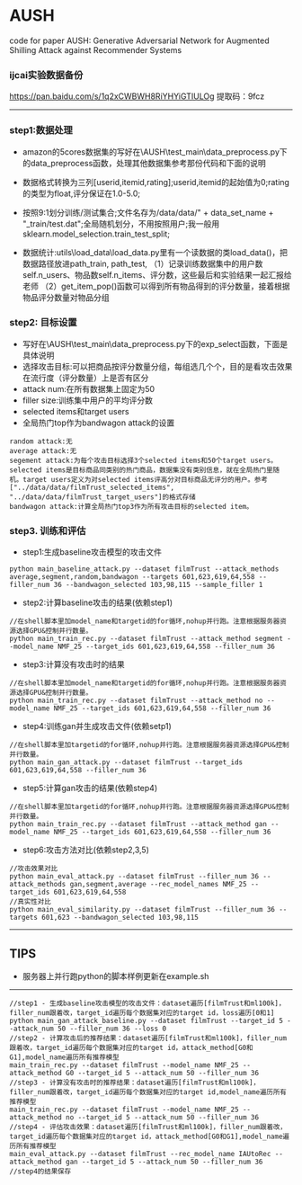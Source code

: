 # AUSH

code for paper AUSH: Generative Adversarial Network for Augmented Shilling Attack against Recommender Systems


### ijcai实验数据备份

https://pan.baidu.com/s/1q2xCWBWH8RiYHYiGTIULOg
提取码：9fcz

 ---

### step1:数据处理

- amazon的5cores数据集的写好在\AUSH\test_main\data_preprocess.py下的data_preprocess函数，处理其他数据集参考那份代码和下面的说明

 - 数据格式转换为三列[userid,itemid,rating];userid,itemid的起始值为0;rating的类型为float,评分保证在1.0-5.0;
 - 按照9:1划分训练/测试集合;文件名存为/data/data/" + data_set_name + "_train/test.dat";全局随机划分，不用按照用户;我一般用sklearn.model_selection.train_test_split;
 - 数据统计:utils\load_data\load_data.py里有一个读数据的类load_data()，把数据路径放进path_train, path_test,
 （1）记录训练数据集中的用户数self.n_users、物品数self.n_items、评分数，这些最后和实验结果一起汇报给老师
 （2）get_item_pop()函数可以得到所有物品得到的评分数量，接着根据物品评分数量对物品分组


### step2: 目标设置
- 写好在\AUSH\test_main\data_preprocess.py下的exp_select函数，下面是具体说明
 - 选择攻击目标:可以把商品按评分数量分组，每组选几个个，目的是看攻击效果在流行度（评分数量）上是否有区分
 - attack num:在所有数据集上固定为50
 - filler size:训练集中用户的平均评分数
 - selected items和target users
 - 全局热门top作为bandwagon attack的设置
 ```
 random attack:无
 average attack:无
 segement attack:为每个攻击目标选择3个selected items和50个target users。selected items是目标商品同类别的热门商品，数据集没有类别信息，就在全局热门里随机。target users定义为对selected items评高分对目标商品无评分的用户。参考["../data/data/filmTrust_selected_items", "../data/data/filmTrust_target_users"]的格式存储
 bandwagon attack:计算全局热门top3作为所有攻击目标的selected item。

 ```


### step3. 训练和评估

 - step1:生成baseline攻击模型的攻击文件
 ```shell script
python main_baseline_attack.py --dataset filmTrust --attack_methods average,segment,random,bandwagon --targets 601,623,619,64,558 --filler_num 36 --bandwagon_selected 103,98,115 --sample_filler 1
```
 - step2:计算baseline攻击的结果(依赖step1)
 ```shell script
//在shell脚本里加model_name和targetid的for循环,nohup并行跑。注意根据服务器资源选择GPU&控制并行数量。
python main_train_rec.py --dataset filmTrust --attack_method segment --model_name NMF_25 --target_ids 601,623,619,64,558 --filler_num 36
````

 - step3:计算没有攻击时的结果
 ```shell script
//在shell脚本里加model_name和targetid的for循环,nohup并行跑。注意根据服务器资源选择GPU&控制并行数量。
python main_train_rec.py --dataset filmTrust --attack_method no --model_name NMF_25 --target_ids 601,623,619,64,558 --filler_num 36
````

 - step4:训练gan并生成攻击文件(依赖setp1)
 ```shell script
//在shell脚本里加targetid的for循环,nohup并行跑。注意根据服务器资源选择GPU&控制并行数量。
python main_gan_attack.py --dataset filmTrust --target_ids 601,623,619,64,558 --filler_num 36
````

 - step5:计算gan攻击的结果(依赖step4)
 ```shell script
//在shell脚本里加targetid的for循环,nohup并行跑。注意根据服务器资源选择GPU&控制并行数量。
python main_train_rec.py --dataset filmTrust --attack_method gan --model_name NMF_25 --target_ids 601,623,619,64,558 --filler_num 36
````

 - step6:攻击方法对比(依赖step2,3,5)
 ```shell script
//攻击效果对比
python main_eval_attack.py --dataset filmTrust --filler_num 36 --attack_methods gan,segment,average --rec_model_names NMF_25 --target_ids 601,623,619,64,558
//真实性对比
python main_eval_similarity.py --dataset filmTrust --filler_num 36 --targets 601,623 --bandwagon_selected 103,98,115
```
 
 <!--
 - （1）计算没有攻击时的推荐结果

 ```
 main_train_rec.py --dataset filmTrust --attack_num 50 --filler_num 36 --attack_method no --model_name NMF_25 --target_id 5

 //数据集确定之后，前三个参数dataset,attack_num,filler_num都固定了,要**改后两个参数model_name和target_id**,遍历NNMF,IAutoRec,UAutoRec,NMF_25个推荐模型和所有的target_id

 //main_train_rec里有is_train，同一个数据集同一个推荐模型，先is_train训练一个目标，下面的target的is_train=0.（1）is_train=1，用第一个目标item并行训练所有的NNMF,IAutoRec,UAutoRec,NMF_25（2）is_train=0，用训练好的四个模型得到剩下的结果
 ```

 - （2）生成baseline攻击模型的攻击文件

```
main_baseline_attack.py --dataset grocery --targets 所有targetid用逗号隔开 --attack_num 50 --filler_num 36 --write_to_file 1

//dataset_class.get_all_mean_std()会计算所有item的平均分，数据集大的话很慢，如果要重复使用可以优化一下
```

 - （3）生成gan攻击模型的攻击文件
```
main_gan_attack.py --dataset grocery --target_id 5 --attack_num 50 --filler_num 36 --filler_method 0 --write_to_file 1

//并行跑所有target id
```

 - （4）计算攻击后的推荐结果
```
main_train_rec.py --dataset grocery --model_name NMF_25 --attack_method gan --target_id 5 --attack_num 50 --filler_num 36

//并行跑所有model_name/attack_method/target id
```

 - （5）评估攻击效果
```
main_eval_attack.py --dataset grocery --rec_model_name IAUtoRec --attack_method gan --target_id 5 --attack_num 50 --filler_num 36

//并行跑所有model_name/attack_method/target id
```



### 3.3.6 评估攻击效果样例流程
```
//
//计算没有攻击时的推荐结果
main_train_rec.py --dataset filmTrust --model_name NMF_25 --attack_method no --target_id 5 --attack_num 50 --filler_num 36
//生成baseline攻击模型的攻击文件
main_baseline_attack.py --dataset filmTrust --attack_methods segment --targets 5 --attack_num 50 --filler_num 36 --write_to_file 1
//生成gan攻击模型的攻击文件
main_gan_attack.py --dataset filmTrust --target_id 5 --attack_num 50 --filler_num 36 --filler_method 0 --write_to_file 1
//计算攻击后的推荐结果
main_train_rec.py --dataset filmTrust --model_name NMF_25 --attack_method gan --target_id 5 --attack_num 50 --filler_num 36
//评估攻击效果
main_eval_attack.py --dataset filmTrust --rec_model_name IAUtoRec --attack_method gan --target_id 5 --attack_num 50 --filler_num 36
```


----

## 实验二：已有数据集跑新baseline

```
//step1 - 生成baseline攻击模型的攻击文件：dataset遍历[filmTrust和ml100k]，filler_num跟着改，target_id遍历每个数据集对应的target id，loss遍历[0和1]
python main_gan_attack_baseline.py --dataset filmTrust --target_id 5 --attack_num 50 --filler_num 36 --loss 0
//step2 - 计算攻击后的推荐结果：dataset遍历[filmTrust和ml100k]，filler_num跟着改，target_id遍历每个数据集对应的target id，attack_method[G0和G1],model_name遍历所有推荐模型
main_train_rec.py --dataset filmTrust --model_name NMF_25 --attack_method G0 --target_id 5 --attack_num 50 --filler_num 36
//step3 - 计算没有攻击时的推荐结果：dataset遍历[filmTrust和ml100k]，filler_num跟着改，target_id遍历每个数据集对应的target id,model_name遍历所有推荐模型
main_train_rec.py --dataset filmTrust --model_name NMF_25 --attack_method no --target_id 5 --attack_num 50 --filler_num 36
//step4 - 评估攻击效果：dataset遍历[filmTrust和ml100k]，filler_num跟着改，target_id遍历每个数据集对应的target id，attack_method[G0和G1],model_name遍历所有推荐模型
main_eval_attack.py --dataset filmTrust --rec_model_name IAUtoRec --attack_method gan --target_id 5 --attack_num 50 --filler_num 36
//step4的结果保存
```
---


##
### 1.环境配置
 - 我的环境导出在conda_env_chensi.yaml,在cmd下conda env create -f conda_env_chensi.yaml导入环境
 - ps:这是我目前的环境，可以跑这份代码。但其中比如suprise（推荐系统库，NMF的训练需要）库好像没有导出(不知道为啥)需要再安装,方法是pip install scikit-surprise，如果提示缺少MS C++，可以参考https://stackoverflow.com/questions/29846087/microsoft-visual-c-14-0-is-required-unable-to-find-vcvarsall-bat/51087608#51087608 的解决办法，下载 http://go.microsoft.com/fwlink/?LinkId=691126&fixForIE=.exe. 再pip install就可以解决。
### 2.代码结构
可以看到这份代码分为5个文件夹
 - data:存放数据，其中data/data里是原始数据，data/data_attack是攻击后的数据
 - result:result/model_ckpt中存放训练好的模型的ckpt，可复现论文里的结果，pred_result里存放攻击后target item的hit ratio和预估分
 - utils:放一些读写数据或日志的脚本
 - model:存放模型的python脚本，model/attack_model里是baseline攻击模型和gan attack也就是我们的GAN攻击，autorec和nnmf是推荐模型
 - test_main:存放训练模型的python脚本，包括训练gan,生成攻击文件,攻击,评估攻击效果,**是连芸主要用到的**。
    1. main_attack_baseline.py:用baseline模型生成攻击文件
    2. main_gan_attack.py:训练gan并生成攻击文件
    3.main_train_rec.py:训练推荐模型并生成推荐结果
    4.main_eval_attack.py:评估攻击效果 - 在目标用户和全局用户上的shift和HitRatio
    5.main_eval_similarity.py:评估攻击的不易检测性 - 对比攻击前后item评分向量的分布的距离，以及JS和TVD距离，这份代码还不能改一两个参数就能直接跑，我改一哈。
-->



----

## TIPS
 - 服务器上并行跑python的脚本样例更新在example.sh
 
 
 ----






```
//step1 - 生成baseline攻击模型的攻击文件：dataset遍历[filmTrust和ml100k]，filler_num跟着改，target_id遍历每个数据集对应的target id，loss遍历[0和1]
python main_gan_attack_baseline.py --dataset filmTrust --target_id 5 --attack_num 50 --filler_num 36 --loss 0
//step2 - 计算攻击后的推荐结果：dataset遍历[filmTrust和ml100k]，filler_num跟着改，target_id遍历每个数据集对应的target id，attack_method[G0和G1],model_name遍历所有推荐模型
main_train_rec.py --dataset filmTrust --model_name NMF_25 --attack_method G0 --target_id 5 --attack_num 50 --filler_num 36
//step3 - 计算没有攻击时的推荐结果：dataset遍历[filmTrust和ml100k]，filler_num跟着改，target_id遍历每个数据集对应的target id,model_name遍历所有推荐模型
main_train_rec.py --dataset filmTrust --model_name NMF_25 --attack_method no --target_id 5 --attack_num 50 --filler_num 36
//step4 - 评估攻击效果：dataset遍历[filmTrust和ml100k]，filler_num跟着改，target_id遍历每个数据集对应的target id，attack_method[G0和G1],model_name遍历所有推荐模型
main_eval_attack.py --dataset filmTrust --rec_model_name IAUtoRec --attack_method gan --target_id 5 --attack_num 50 --filler_num 36
//step4的结果保存
```





